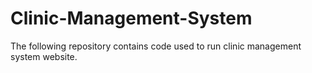 # Clinic-Management-System
The following repository contains code used to run clinic management system website.
